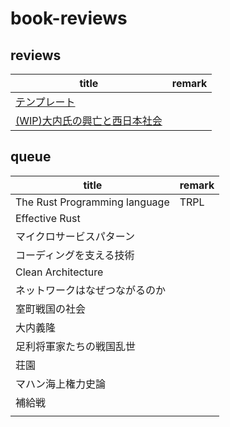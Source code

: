 # book-reviews

## reviews
| title | remark |
| --- | --- |
|[テンプレート](./docs/template.md)|  |
|[(WIP)大内氏の興亡と西日本社会](./docs/oouchi_shi_no_koubou_to_nishinihon_syakai.md)|  |


## queue
| title | remark |
| --- | --- |
| The Rust Programming language | TRPL |
| Effective Rust |  |
| マイクロサービスパターン |  |
| コーディングを支える技術 |  |
| Clean Architecture |  |
| ネットワークはなぜつながるのか |  |
| 室町戦国の社会 |  |
| 大内義隆 |  |
| 足利将軍家たちの戦国乱世 |  |
| 荘園 |  |
| マハン海上権力史論 |  |
| 補給戦 |  |
|  |  |
